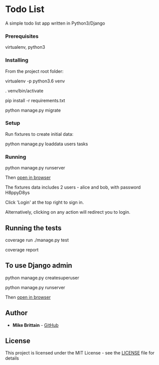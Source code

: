 # Todo List

A simple todo list app written in Python3/Django

### Prerequisites

virtualenv, python3

### Installing

From the project root folder:

virtualenv -p python3.6 venv

. venv/bin/activate

pip install -r requirements.txt

python manage.py migrate

### Setup

Run fixtures to create initial data:

python manage.py loaddata users tasks

### Running

python manage.py runserver

Then [open in browser](http://localhost:8000)

The fixtures data includes 2 users - alice and bob, with password H8ppyD8ys

Click 'Login' at the top right to sign in.

Alternatively, clicking on any action will redirect you to login.

## Running the tests

coverage run ./manage.py test

coverage report

## To use Django admin

python manage.py createsuperuser

python manage.py runserver

Then [open in browser](http://localhost:8000/admin/)

## Author

* **Mike Brittain** - [GitHub](https://github.com/michaelbrittain)

## License

This project is licensed under the MIT License - see the [LICENSE](LICENSE) file for details
